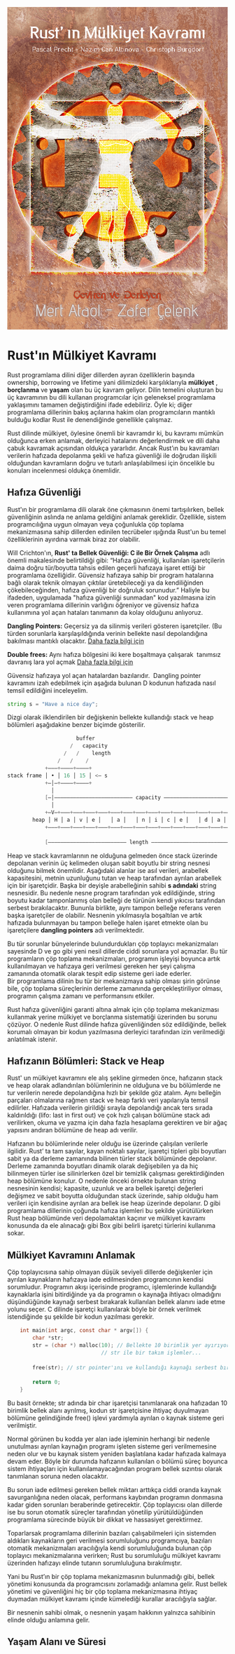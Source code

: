 ![Image of Yaktocat](resimler/mulkiyet-kavrami-kapak.png)

# Rust'ın Mülkiyet Kavramı

Rust programlama dilini diğer dillerden ayıran özelliklerin başında ownership, borrowing ve lifetime
yani dilimizdeki karşılıklarıyla **mülkiyet**​
, **borçlanma​** ve **yaşam**​ olan bu üç kavram geliyor.
Dilin temelini oluşturan bu üç kavramının bu dili kullanan programcılar için geleneksel programlama
yaklaşımını tamamen değiştirdiğini ifade edebiliriz. Öyle ki; diğer programlama dillerinin bakış
açılarına hakim olan programcıların mantıklı bulduğu kodlar Rust ile denendiğinde genellikle
çalışmaz.

Rust dilinde mülkiyet, öylesine önemli bir kavramdır ki, bu kavramı mümkün olduğunca erken
anlamak, derleyici hatalarını değerlendirmek ve dili daha çabuk kavramak açısından oldukça
yararlıdır. Ancak Rust’ın bu kavramları verilerin hafızada depolanma şekli ve hafıza güvenliği ile
doğrudan ilişkili olduğundan kavramların doğru ve tutarlı anlaşılabilmesi için öncelikle bu konuları
incelenmesi oldukça önemlidir.

## Hafıza Güvenliği

Rust'ın bir programlama dili olarak öne çıkmasının önemi tartışılırken, bellek güvenliğinin aslında ne
anlama geldiğini anlamak gereklidir. Özellikle, sistem programcılığına uygun olmayan veya
çoğunlukla çöp toplama mekanizmasına sahip dillerden edinilen tecrübeler ışığında Rust'un bu
temel özelliklerinin ayırdına varmak biraz zor olabilir.

Will Crichton'ın, **Rust' ta Bellek Güvenliği: C ile Bir Örnek Çalışma​** adlı önemli makalesinde
belirtildiği gibi: “Hafıza güvenliği, kullanılan işaretçilerin daima doğru tür/boyutta tahsis edilen geçerli
hafızaya işaret ettiği bir programlama özelliğidir. Güvensiz hafızaya sahip bir program hatalarına
bağlı olarak teknik olmayan çıktılar üretebileceği ya da kendiliğinden çökebileceğinden, hafıza
güvenliği bir doğruluk sorunudur.”
Haliyle bu ifadeden, uygulamada "hafıza güvenliği sunmadan" kod yazılmasına izin veren
programlama dillerinin varlığını öğreniyor ve güvensiz hafıza kullanımına yol açan hataları
tanımanın da kolay olduğunu anlıyoruz.

**Dangling Pointers:​** Geçersiz ya da silinmiş verileri gösteren işaretçiler. (Bu türden sorunlarla
karşılaşıldığında verinin bellekte nasıl depolandığına bakılması mantıklı olacaktır. [Daha fazla bilgi için](https://stackoverflow.com/questions/17997228/what-is-a-dangling-pointer)

**Double frees:** Aynı hafıza bölgesini iki kere boşaltmaya çalışarak ​ tanımsız davranış​ lara yol açmak
[Daha fazla bilgi için​](https://stackoverflow.com/questions/21057393/what-does-double-free-mean)

Güvensiz hafızaya yol açan hatalardan bazılarıdır. ​ Dangling pointer​ kavramını izah edebilmek için
aşağıda bulunan D kodunun hafızada nasıl temsil edildiğini inceleyelim.

```d
string s = "Have a nice day";
```

Dizgi olarak ilklendirilen bir değişkenin bellekte kullandığı stack ve heap bölümleri aşağıdakine
benzer biçimde gösterilir.

```d
                      buffer
                    /   capacity
                  /   /    length
                /   /    /
            +–––+––––+––––+
stack frame │ • │ 16 │ 15 │ <– s
            +–│–+––––+––––+
              │
            [–│––––––––––––––––––––––––– capacity ––––––––––––––––––––––––––]
              │
            +–V–+–––+–––+–––+–––+–––+–––+–––+–––+–––+–––+–––+–––+–––+–––+–––+
        heap │ H │ a │ v │ e │   │ a │   │ n │ i │ c │ e │   │ d │ a │ y │   │
            +–––+–––+–––+–––+–––+–––+–––+–––+–––+–––+–––+–––+–––+–––+–––+–––+

            [––––––––––––––––––––––––– length ––––––––––––––––––––––––––]
```

Heap ve stack kavramlarının ne olduğuna gelmeden önce stack üzerinde depolanan verinin üç
kelimeden oluşan sabit boyutlu bir string nesnesi olduğunu bilmek önemlidir. Aşağıdaki alanlar ise
asıl verileri, arabellek kapasitesini, metnin uzunluğunu tutan ve heap tarafından ayrılan arabellek
için bir işaretçidir. Başka bir deyişle arabelleğinin sahibi **s adındaki**​ string nesnesidir. Bu nedenle
nesne program tarafından yok edildiğinde, string boyutu kadar tamponlanmış olan belleği de
türünün kendi yıkıcısı tarafından serbest bırakılacaktır.
Bununla birlikte, aynı tampon belleğe referans veren başka işaretçiler de olabilir. Nesnenin
yıkılmasıyla boşaltılan ve artık hafızada bulunmayan bu tampon belleğe halen işaret etmekte olan
bu işaretçilere **dangling pointers**​ adı verilmektedir.

Bu tür sorunlar bünyelerinde bulundurdukları çöp toplayıcı mekanizmaları sayesinde D ve go gibi yeni nesil dillerde ciddi sorunlara yol açmazlar. Bu tür programların çöp toplama mekanizmaları, programın işleyişi boyunca artık kullanılmayan ve hafızaya geri verilmesi gereken her şeyi çalışma zamanında otomatik olarak tespit edip sisteme geri iade ederler.  
Bir programlama dilinin bu tür bir mekanizmaya sahip olması şirin görünse bile, çöp toplama süreçlerinin derleme zamanında gerçekleştiriliyor olması, programın çalışma zamanı ve performansını etkiler.

Rust hafıza güvenliğini garanti altına almak için çöp toplama mekanizması kullanmak yerine  mülkiyet ve borçlanma sistematiği üzerinden bu sorunu çözüyor. O nedenle Rust dilinde hafıza güvenliğinden söz edildiğinde, bellek korumalı olmayan bir kodun yazılmasına derleyici tarafından izin verilmediği anlatılmak istenir.

## Hafızanın Bölümleri: Stack ve Heap

Rust' un mülkiyet kavramını ele alış şekline girmeden önce, hafızanın stack ve heap olarak adlandırılan bölümlerinin ne olduğuna ve bu bölümlerde ne tur verilerin nerede depolandığına hızlı bir şekilde göz atalım. Aynı belleğin parçaları olmalarına rağmen stack ve heap farklı veri yapılarıyla temsil edilirler. Hafızada verilerin girildiği sırayla depolandığı ancak ters sırada kaldırıldığı (lifo:  last in first out) ve çok hızlı çalışan bölümüne stack adı verilirken, okuma ve yazma için daha fazla hesaplama gerektiren  ve bir ağaç yapısını andıran bölümüne de heap adı verilir.

Hafızanın bu bölümlerinde neler olduğu ise üzerinde çalışılan verilerle ilgilidir. Rust’ ta tam sayılar, kayan noktalı sayılar, işaretçi tipleri gibi boyutları sabit ya da derleme zamanında bilinen türler stack bölümünde depolanır. Derleme zamanında boyutları dinamik olarak değişebilen ya da hiç bilinmeyen türler ise silinirlerken özel bir temizlik çalışması gerektirdiğinden heap bölümüne konulur.
O nedenle önceki örnekte bulunan string nesnesinin kendisi; kapasite, uzunluk ve ara bellek işaretçi değerleri değişmez ve sabit boyutta olduğundan stack üzerinde, sahip olduğu ham verileri için kendisine ayrılan ara bellek ise heap üzerinde depolanır. D gibi programlama dillerinin çoğunda hafıza işlemleri bu şekilde yürütülürken Rust heap bölümünde veri depolamaktan kaçınır ve mülkiyet kavramı konusunda da ele alınacağı gibi Box gibi belirli işaretçi türlerini kullanıma sokar.

## Mülkiyet Kavramını Anlamak

Çöp toplayıcısına sahip olmayan düşük seviyeli dillerde değişkenler için ayrılan kaynakların hafızaya iade edilmesinden programcının kendisi sorumludur. Programın akışı içerisinde programcı, işlemlerinde kullandığı kaynaklarla işini bitirdiğinde  ya da programın o kaynağa ihtiyacı olmadığını düşündüğünde kaynağı serbest bırakarak kullanılan bellek alanını iade etme yolunu seçer. C dilinde işaretçi kullanılarak böyle bir örnek verilmek istendiğinde şu şekilde bir kodun yazılması gerekir.

```c
    int main(int argc, const char * argv[]) {
        char *str;
        str = (char *) malloc(10); // Bellekte 10 birimlik yer ayırıyoruz.
                              // str ile bir takım işlemler...

        free(str); // str pointer'ını ve kullandığı kaynağı serbest bırakıyoruz.

        return 0;
    }
```

Bu basit örnekte; str adında bir char işaretçisi tanımlanarak ona hafızadan 10 birimlik bellek alanı ayrılmış, kodun str işaretçisine ihtiyaç duyulmayan bölümüne gelindiğinde free() işlevi yardımıyla ayrılan o kaynak sisteme geri verilmiştir.

Normal görünen bu kodda yer alan iade işleminin herhangi bir nedenle unutulması ayrılan kaynağın programı işleten sisteme geri verilmemesine neden olur ve bu kaynak sistem yeniden başlatılana kadar hafızada kalmaya devam eder. Böyle bir durumda hafızanın kullanılan o bölümü süreç boyunca sistem ihtiyaçları için kullanılamayacağından program bellek sızıntısı olarak tanımlanan soruna neden olacaktır.

Bu sorun iade edilmesi gereken bellek miktarı arttıkça ciddi oranda kaynak savurganlığına neden olacak, performans kaybından programın donmasına kadar giden sorunları beraberinde getirecektir.
Çöp toplayıcısı olan dillerde ise bu sorun otomatik süreçler tarafından yönetilip yürütüldüğünden programlama sürecinde büyük bir dikkat ve hassasiyet gerektirmez.

Toparlarsak programlama dillerinin bazıları çalışabilmeleri için sistemden aldıkları kaynakların geri verilmesi sorumluluğunu programcıya, bazıları otomatik mekanizmaları aracılığıyla kendi sorumluluğunda bulunan çöp toplayıcı mekanizmalarına verirken; Rust bu sorumluluğu mülkiyet kavramı üzerinden hafızayı elinde tutanın sorumluluğuna bırakılmıştır.

Yani bu Rust’ın bir çöp toplama mekanizmasının bulunmadığı gibi, bellek yönetimi konusunda da programcısını zorlamadığı anlamına gelir.  Rust bellek yönetimi ve güvenliğini hiç bir çöp toplama mekanizmasına ihtiyaç duymadan mülkiyet kavramı içinde kümelediği kurallar aracılığıyla sağlar.

Bir nesnenin sahibi olmak, o nesnenin yaşam hakkının yalnızca sahibinin elinde olduğu anlamına gelir.

## Yaşam Alanı ve Süresi
